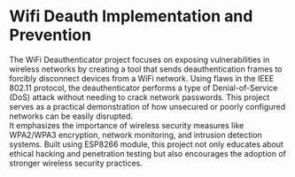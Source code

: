 # Wifi Deauth Implementation and Prevention   
The WiFi Deauthenticator project focuses on exposing vulnerabilities in wireless networks by creating a tool that sends deauthentication frames to forcibly disconnect devices from a WiFi network. Using flaws in the IEEE 802.11 protocol, the deauthenticator performs a type of Denial-of-Service (DoS) attack without needing to crack network passwords. This project serves as a practical demonstration of how unsecured or poorly configured networks can be easily disrupted.  
It emphasizes the importance of wireless security measures like WPA2/WPA3 encryption, network monitoring, and intrusion detection systems. Built using ESP8266 module, this project not only educates about ethical hacking and penetration testing but also encourages the adoption of stronger wireless security practices.
